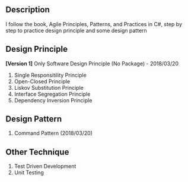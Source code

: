 ## Description
I follow the book, Agile Principles, Patterns, and Practices in C#, step by step to practice design principle and some design pattern

## Design Principle
**[Version 1]**  Only Software Design Principle (No Package) - 2018/03/20

1. Single Responsitility Principle
2. Open-Closed Principle
3. Liskov Substitution Principle
4. Interface Segregation Principle
5. Dependency Inversion Principle

## Design Pattern

1. Command Pattern (2018/03/20)

## Other Technique

1. Test Driven Development
2. Unit Testing